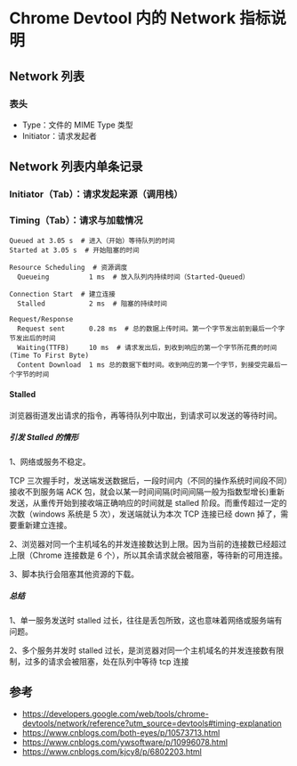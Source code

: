 # Chrome Devtool 内的 Network 指标说明

## Network 列表

### 表头

- Type：文件的 MIME Type 类型
- Initiator：请求发起者

## Network 列表内单条记录

### Initiator（Tab）：请求发起来源（调用栈）

### Timing（Tab）：请求与加载情况

```
Queued at 3.05 s  # 进入（开始）等待队列的时间
Started at 3.05 s  # 开始阻塞的时间

Resource Scheduling  # 资源调度
  Queueing          1 ms  # 放入队列内持续时间（Started-Queued）

Connection Start  # 建立连接
  Stalled           2 ms  # 阻塞的持续时间

Request/Response
  Request sent      0.28 ms  # 总的数据上传时间。第一个字节发出前到最后一个字节发出后的时间
  Waiting(TTFB)     10 ms  # 请求发出后，到收到响应的第一个字节所花费的时间(Time To First Byte)
  Content Download  1 ms 总的数据下载时间。收到响应的第一个字节，到接受完最后一个字节的时间
```

#### Stalled

浏览器街道发出请求的指令，再等待队列中取出，到请求可以发送的等待时间。

##### 引发 Stalled 的情形

1、网络或服务不稳定。

TCP 三次握手时，发送端发送数据后，一段时间内（不同的操作系统时间段不同）接收不到服务端 ACK 包，就会以某一时间间隔(时间间隔一般为指数型增长)重新发送，从重传开始到接收端正确响应的时间就是 stalled 阶段。而重传超过一定的次数（windows 系统是 5 次），发送端就认为本次 TCP 连接已经 down 掉了，需要重新建立连接。

2、浏览器对同一个主机域名的并发连接数达到上限。因为当前的连接数已经超过上限（Chrome 连接数是 6 个），所以其余请求就会被阻塞，等待新的可用连接。

3、脚本执行会阻塞其他资源的下载。

##### 总结

1、单一服务发送时 stalled 过长，往往是丢包所致，这也意味着网络或服务端有问题。

2、多个服务并发时 stalled 过长，是浏览器对同一个主机域名的并发连接数有限制，过多的请求会被阻塞，处在队列中等待 tcp 连接

## 参考

- https://developers.google.com/web/tools/chrome-devtools/network/reference?utm_source=devtools#timing-explanation
- https://www.cnblogs.com/both-eyes/p/10573713.html
- https://www.cnblogs.com/ywsoftware/p/10996078.html
- https://www.cnblogs.com/kjcy8/p/6802203.html

